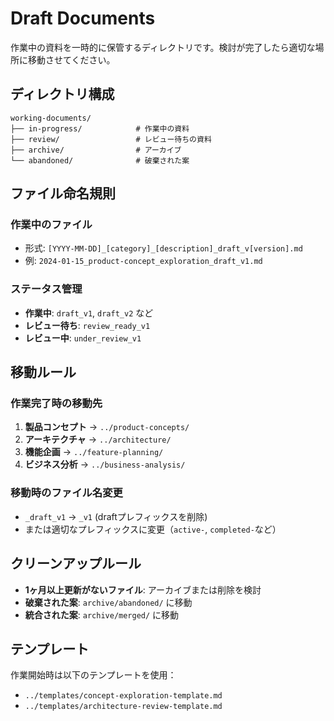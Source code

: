 # Draft Documents

作業中の資料を一時的に保管するディレクトリです。検討が完了したら適切な場所に移動させてください。

## ディレクトリ構成

```
working-documents/
├── in-progress/            # 作業中の資料
├── review/                 # レビュー待ちの資料
├── archive/                # アーカイブ
└── abandoned/              # 破棄された案
```

## ファイル命名規則

### 作業中のファイル
- 形式: `[YYYY-MM-DD]_[category]_[description]_draft_v[version].md`
- 例: `2024-01-15_product-concept_exploration_draft_v1.md`

### ステータス管理
- **作業中**: `draft_v1`, `draft_v2` など
- **レビュー待ち**: `review_ready_v1`
- **レビュー中**: `under_review_v1`

## 移動ルール

### 作業完了時の移動先
1. **製品コンセプト** → `../product-concepts/`
2. **アーキテクチャ** → `../architecture/`
3. **機能企画** → `../feature-planning/`
4. **ビジネス分析** → `../business-analysis/`

### 移動時のファイル名変更
- `_draft_v1` → `_v1` (draftプレフィックスを削除)
- または適切なプレフィックスに変更（`active-`, `completed-`など）

## クリーンアップルール

- **1ヶ月以上更新がないファイル**: アーカイブまたは削除を検討
- **破棄された案**: `archive/abandoned/` に移動
- **統合された案**: `archive/merged/` に移動

## テンプレート

作業開始時は以下のテンプレートを使用：
- `../templates/concept-exploration-template.md`
- `../templates/architecture-review-template.md`
